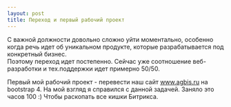 ```yaml
---
layout: post
title: Переход и первый рабочий проект
---
```


С важной должности довольно сложно уйти моментально, особенно когда речь идет об уникальном продукте, которые разрабатывается под конкретный бизнес.  
Поэтому переход идет постепенно. Сейчас уже соотношение веб-разработки и тех.поддержки идет примерно 50/50.

Первый мой рабочий проект - перевести наш сайт www.agbis.ru на bootstrap 4. На мой взгляд я справился с данной задачей. Заняло это часов 100 :) Чтобы раскопать все кишки Битрикса.